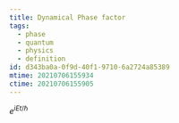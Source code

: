```yaml
---
title: Dynamical Phase factor
tags:
  - phase
  - quantum
  - physics
  - definition
id: d343ba0a-0f9d-40f1-9710-6a2724a85389
mtime: 20210706155934
ctime: 20210706155905
---
```


$e^{iEt/\hbar}$
